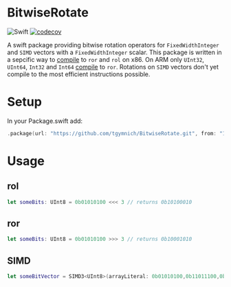 # BitwiseRotate
![Swift](https://github.com/tgymnich/BitwiseRotate/workflows/Swift/badge.svg)
[![codecov](https://codecov.io/gh/tgymnich/BitwiseRotate/branch/master/graph/badge.svg?token=K3HRG7M134)](https://codecov.io/gh/tgymnich/BitwiseRotate)

A swift package providing bitwise rotation operators for `FixedWidthInteger` and `SIMD` vectors with a `FixedWidthInteger` scalar.
This package is written in a sepcific way to [compile](https://www.godbolt.org/z/4Ggohy) to `ror` and `rol` on x86. On ARM only `UInt32`, `UInt64`, `Int32` and `Int64` [compile](https://gist.github.com/tgymnich/84f1cfed5038dff435c9cdb28ceb8f10) to `ror`. Rotations on `SIMD` vectors don't yet compile to the most efficient instructions possible.

# Setup

In your Package.swift add:
```swift
.package(url: "https://github.com/tgymnich/BitwiseRotate.git", from: "1.1.0")
```

# Usage


## rol
```swift
let someBits: UInt8 = 0b01010100 <<< 3 // returns 0b10100010
```

## ror
```swift
let someBits: UInt8 = 0b01010100 >>> 3 // returns 0b10001010
```

## SIMD
```swift
let someBitVector = SIMD3<UInt8>(arrayLiteral: 0b01010100,0b11011100,0b00011000) <<< 1 // (0b10101000, 0b10111001, 0b00110000) 
```
